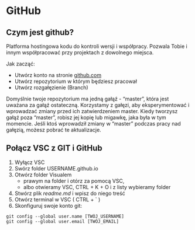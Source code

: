 # GitHub
## Czym jest github?
Platforma hostingowa kodu do kontroli wersji i współpracy. Pozwala Tobie i innym współpracować przy projektach z dowolnego miejsca.

Jak zacząć:
- Utwórz konto na stronie [github.com](https://github.com/signup?ref_cta=Sign+up&ref_loc=header+logged+out&ref_page=%2F&source=header-home)
- Utwórz repozytorium w którym będziesz pracował
- Utwórz rozgałęzienie (Branch)

Domyślnie twoje repozytorium ma jedną gałąź - “master”, która jest uważana za gałąź ostateczną. Korzystamy z gałęzi, aby eksperymentować i wprowadzać zmiany przed ich zatwierdzeniem master.
Kiedy tworzysz gałąź poza “master”, robisz jej kopię lub migawkę, jaka była w tym 
momencie. Jeśli ktoś wprowadził zmiany w “master” podczas pracy nad gałęzią, 
możesz pobrać te aktualizacje.

## Połącz VSC z GIT i GitHub
<!-- 1. Upewnij się, że VSC nie był włączony przed GITem ( profilaktycznie możesz zrestartować VSC) -->
1. Wyłącz VSC
2. Swórz folder USERNAME.github.io
3. Otwórz folder Visualem 
    - prawym na folder i otórz za pomocą VSC, 
    - albo otwieramy VSC, CTRL + K + O i z listy wybieramy folder
4. Stwórz plik *readme.md* i wpisz do niego treść
5. Otwórz terminal w VSC ( CTRL + ` )
6. Skonfiguruj swoje konto git:

```git
git config --global user.name [TWÓJ_USERNAME]
git config --global user.email [TWÓJ_EMAIL]
```

